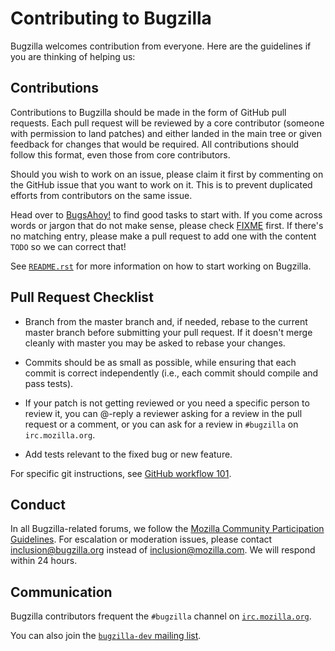 # Contributing to Bugzilla

Bugzilla welcomes contribution from everyone. Here are the guidelines if you are
thinking of helping us:

## Contributions

Contributions to Bugzilla should be made in the form of GitHub pull requests.
Each pull request will be reviewed by a core contributor (someone with
permission to land patches) and either landed in the main tree or given
feedback for changes that would be required. All contributions should follow
this format, even those from core contributors.

Should you wish to work on an issue, please claim it first by commenting on
the GitHub issue that you want to work on it. This is to prevent duplicated
efforts from contributors on the same issue.

Head over to [BugsAhoy!](https://www.joshmatthews.net/bugsahoy/?bugzilla=1)
to find good tasks to start with. If you come across words or jargon that do
not make sense, please check [FIXME](FIXME) first. If
there's no matching entry, please make a pull request to add one with the
content `TODO` so we can correct that!

See [`README.rst`](README.rst) for more information
on how to start working on Bugzilla.

## Pull Request Checklist

- Branch from the master branch and, if needed, rebase to the current master
  branch before submitting your pull request. If it doesn't merge cleanly with
  master you may be asked to rebase your changes.

- Commits should be as small as possible, while ensuring that each commit is
  correct independently (i.e., each commit should compile and pass tests).

- If your patch is not getting reviewed or you need a specific person to review
  it, you can @-reply a reviewer asking for a review in the pull request or a
  comment, or you can ask for a review in `#bugzilla` on `irc.mozilla.org`.

- Add tests relevant to the fixed bug or new feature.

For specific git instructions, see [GitHub workflow 101](https://github.com/servo/servo/wiki/Github-workflow).

## Conduct

In all Bugzilla-related forums, we follow the
[Mozilla Community Participation Guidelines](https://www.mozilla.org/en-US/about/governance/policies/participation/).
 For escalation or moderation issues, please contact inclusion@bugzilla.org instead of inclusion@mozilla.com.
 We will respond within 24 hours.

## Communication

Bugzilla contributors frequent the `#bugzilla` channel on [`irc.mozilla.org`](https://wiki.mozilla.org/IRC).

You can also join the [`bugzilla-dev` mailing list](developers@bugzilla.org).
